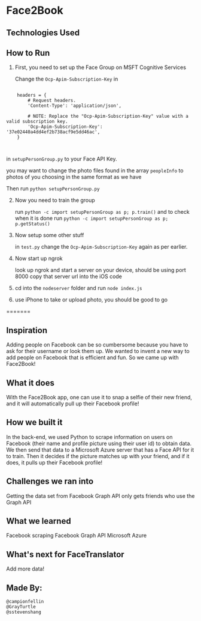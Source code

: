# Face2Book

## Technologies Used

## How to Run

1. First, you need to set up the Face Group on MSFT Cognitive Services

	Change the `Ocp-Apim-Subscription-Key` in

```

	headers = {
	    # Request headers.
	    'Content-Type': 'application/json',

	    # NOTE: Replace the "Ocp-Apim-Subscription-Key" value with a valid subscription key.
	    'Ocp-Apim-Subscription-Key': '37e02440a4dd4ef2b738acf9e5dd46ac',
	}	

	
```

in `setupPersonGroup.py` to your Face API Key.
	
 you may want to change the photo files found in the array `peopleInfo` to photos of you choosing in the same format as we have

 Then run `python setupPersonGroup.py`


2. Now you need to train the group

	run `python -c import setupPersonGroup as p; p.train()` and to check when it is done run `python -c import setupPersonGroup as p; p.getStatus()`


3. Now setup some other stuff

	in `test.py` change the `Ocp-Apim-Subscription-Key` again as per earlier.

4. Now start up ngrok

	look up ngrok and start a server on your device, should be using port 8000
	copy that server url into the iOS code

5. cd into the `nodeserver` folder and run `node index.js`

6. use iPhone to take or upload photo, you should be good to go



=======
## Inspiration
Adding people on Facebook can be so cumbersome because you have to ask for their username or look them up. We wanted to invent a new way to add people on Facebook that is efficient and fun. So we came up with Face2Book!

## What it does
With the Face2Book app, one can use it to snap a selfie of their new friend, and it will automatically pull up their Facebook profile!

## How we built it
In the back-end, we used Python to scrape information on users on Facebook (their name and profile picture using their user id) to obtain data. We then send that data to a Microsoft Azure server that has a Face API for it to train. Then it decides if the picture matches up with your friend, and if it does, it pulls up their Facebook profile!

## Challenges we ran into
Getting the data set from Facebook
Graph API only gets friends who use the Graph API

## What we learned
Facebook scraping
Facebook Graph API
Microsoft Azure

## What's next for FaceTranslator
Add more data!

## Made By:

	@campionfellin
	@GrayTurtle
	@sstevenshang

